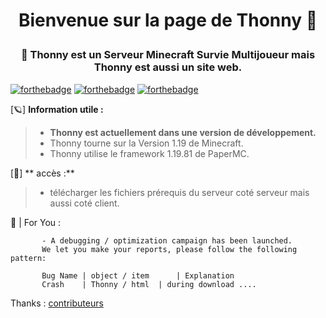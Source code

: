 <h1 align="center"> Bienvenue sur la page de Thonny 👋 <p align="left"></h1>
<h3 align="center">🦞 Thonny est un Serveur Minecraft Survie Multijoueur mais Thonny est aussi un site web. </h3>


[![forthebadge](https://forthebadge.com/images/badges/made-with-java.svg)](https://www.java.com/fr/)
[![forthebadge](https://forthebadge.com/images/badges/uses-html.svg)]()
[![forthebadge](http://forthebadge.com/images/badges/0-percent-optimized.svg)](https://github.com/Nuxhi)


[🪐] **Information utile :**

> - **Thonny est actuellement dans une version de développement.**
> - Thonny tourne sur la Version 1.19 de Minecraft.
> - Thonny utilise le framework 1.19.81 de PaperMC.


[🔑] ** accès :**

> - télécharger les fichiers prérequis du serveur coté serveur mais aussi coté client.



📣 | For You :

           - A debugging / optimization campaign has been launched.
           We let you make your reports, please follow the following pattern: 
           
           Bug Name | object / item      | Explanation
           Crash    | Thonny / html  | during download .... 


Thanks : [contributeurs](https://github.com/Nuxhi/Tuna/contributors)
